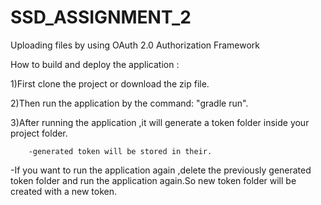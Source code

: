 # SSD_ASSIGNMENT_2

Uploading files by using OAuth 2.0 Authorization Framework

How to build and deploy the application :

 1)First clone the project or download the zip file.
 
 2)Then run the application by the command: "gradle run".
 
 3)After running the application ,it will generate a token folder inside your project folder.
     
        -generated token will be stored in their.
   
 -If you want to run the application again ,delete the previously generated token folder and run the application again.So new token folder will be created with a new token.
